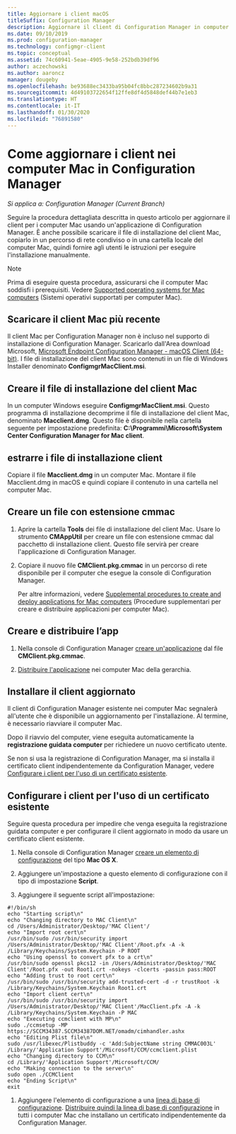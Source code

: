 ```yaml
---
title: Aggiornare i client macOS
titleSuffix: Configuration Manager
description: Aggiornare il client di Configuration Manager in computer Mac.
ms.date: 09/10/2019
ms.prod: configuration-manager
ms.technology: configmgr-client
ms.topic: conceptual
ms.assetid: 74c60941-5eae-4905-9e58-252bdb39df96
author: aczechowski
ms.author: aaroncz
manager: dougeby
ms.openlocfilehash: be93688ec3433ba95b04fc8bbc287234602b9a31
ms.sourcegitcommit: 4d49103722654f12ffe8df4d5848def44b7e1eb3
ms.translationtype: HT
ms.contentlocale: it-IT
ms.lasthandoff: 01/30/2020
ms.locfileid: "76891580"
---
```

# <a name="how-to-upgrade-clients-on-mac-computers-in-configuration-manager"></a>Come aggiornare i client nei computer Mac in Configuration Manager

*Si applica a: Configuration Manager (Current Branch)*

Seguire la procedura dettagliata descritta in questo articolo per aggiornare il client per i computer Mac usando un'applicazione di Configuration Manager. È anche possibile scaricare il file di installazione del client Mac, copiarlo in un percorso di rete condiviso o in una cartella locale del computer Mac, quindi fornire agli utenti le istruzioni per eseguire l'installazione manualmente.  

> [!NOTE]  
> Prima di eseguire questa procedura, assicurarsi che il computer Mac soddisfi i prerequisiti. Vedere [Supported operating systems for Mac computers](/sccm/core/plan-design/configs/supported-operating-systems-for-clients-and-devices#mac-computers) (Sistemi operativi supportati per computer Mac).  

## <a name="download-the-latest-mac-client"></a>Scaricare il client Mac più recente

Il client Mac per Configuration Manager non è incluso nel supporto di installazione di Configuration Manager. Scaricarlo dall'Area download Microsoft, [Microsoft Endpoint Configuration Manager - macOS Client (64-bit)](https://www.microsoft.com/download/details.aspx?id=100850). I file di installazione del client Mac sono contenuti in un file di Windows Installer denominato **ConfigmgrMacClient.msi**.  

## <a name="create-the-mac-client-installation-file"></a>Creare il file di installazione del client Mac

In un computer Windows eseguire **ConfigmgrMacClient.msi**. Questo programma di installazione decomprime il file di installazione del client Mac, denominato **Macclient.dmg**. Questo file è disponibile nella cartella seguente per impostazione predefinita: **C:\Programmi\Microsoft\System Center Configuration Manager for Mac client**.  

## <a name="extract-the-client-installation-files"></a>estrarre i file di installazione client

Copiare il file **Macclient.dmg** in un computer Mac. Montare il file Macclient.dmg in macOS e quindi copiare il contenuto in una cartella nel computer Mac.  

## <a name="create-a-cmmac-file"></a>Creare un file con estensione cmmac

1. Aprire la cartella **Tools** dei file di installazione del client Mac. Usare lo strumento **CMAppUtil** per creare un file con estensione cmmac dal pacchetto di installazione client. Questo file servirà per creare l'applicazione di Configuration Manager.  

2. Copiare il nuovo file **CMClient.pkg.cmmac** in un percorso di rete disponibile per il computer che esegue la console di Configuration Manager.  

    Per altre informazioni, vedere [Supplemental procedures to create and deploy applications for Mac computers](/sccm/apps/get-started/creating-mac-computer-applications#supplemental-procedures-to-create-and-deploy-applications-for-mac-computers) (Procedure supplementari per creare e distribuire applicazioni per computer Mac).  

## <a name="create-and-deploy-the-app"></a>Creare e distribuire l’app

1. Nella console di Configuration Manager [creare un'applicazione](/sccm/apps/get-started/creating-mac-computer-applications) dal file **CMClient.pkg.cmmac**.  

2. [Distribuire l'applicazione](/sccm/apps/deploy-use/deploy-applications) nei computer Mac della gerarchia.  

## <a name="install-the-updated-client"></a>Installare il client aggiornato

Il client di Configuration Manager esistente nei computer Mac segnalerà all'utente che è disponibile un aggiornamento per l'installazione. Al termine, è necessario riavviare il computer Mac.  

Dopo il riavvio del computer, viene eseguita automaticamente la **registrazione guidata computer** per richiedere un nuovo certificato utente.

Se non si usa la registrazione di Configuration Manager, ma si installa il certificato client indipendentemente da Configuration Manager, vedere [Configurare i client per l'uso di un certificato esistente](#BKMK_UpgradingClient_MachineEnrollment).  

## <a name="BKMK_UpgradingClient_MachineEnrollment"></a> Configurare i client per l'uso di un certificato esistente

Seguire questa procedura per impedire che venga eseguita la registrazione guidata computer e per configurare il client aggiornato in modo da usare un certificato client esistente.  

1. Nella console di Configuration Manager [creare un elemento di configurazione](/sccm/compliance/deploy-use/create-configuration-items-for-mac-os-x-devices-managed-with-the-client) del tipo **Mac OS X**.  

1. Aggiungere un'impostazione a questo elemento di configurazione con il tipo di impostazione **Script**.  

1. Aggiungere il seguente script all'impostazione:  

  ``` Shell
  #!/bin/sh  
  echo "Starting script\n"  
  echo "Changing directory to MAC Client\n"  
  cd /Users/Administrator/Desktop/'MAC Client'/  
  echo "Import root cert\n"  
  /usr/bin/sudo /usr/bin/security import /Users/Administrator/Desktop/'MAC Client'/Root.pfx -A -k /Library/Keychains/System.Keychain -P ROOT  
  echo "Using openssl to convert pfx to a crt\n"  
  /usr/bin/sudo openssl pkcs12 -in /Users/Administrator/Desktop/'MAC Client'/Root.pfx -out Root1.crt -nokeys -clcerts -passin pass:ROOT  
  echo "Adding trust to root cert\n"  
  /usr/bin/sudo /usr/bin/security add-trusted-cert -d -r trustRoot -k /Library/Keychains/System.Keychain Root1.crt  
  echo "Import client cert\n"  
  /usr/bin/sudo /usr/bin/security import /Users/Administrator/Desktop/'MAC Client'/MacClient.pfx -A -k /Library/Keychains/System.Keychain -P MAC  
  echo "Executing ccmclient with MP\n"  
  sudo ./ccmsetup -MP https://SCCM34387.SCCM34387DOM.NET/omadm/cimhandler.ashx  
  echo "Editing Plist file\n"  
  sudo /usr/libexec/Plistbuddy -c 'Add:SubjectName string CMMAC003L' /Library/'Application Support'/Microsoft/CCM/ccmclient.plist  
  echo "Changing directory to CCM\n"  
  cd /Library/'Application Support'/Microsoft/CCM/  
  echo "Making connection to the server\n"  
  sudo open ./CCMClient  
  echo "Ending Script\n"  
  exit  
  ```  

1. Aggiungere l'elemento di configurazione a una [linea di base di configurazione](/sccm/compliance/deploy-use/create-configuration-baselines). [Distribuire quindi la linea di base di configurazione](/sccm/compliance/deploy-use/deploy-configuration-baselines) in tutti i computer Mac che installano un certificato indipendentemente da Configuration Manager.  
